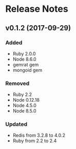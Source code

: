 # Release Notes

## v0.1.2 (2017-09-29)

### Added
- Ruby 2.0.0
- Node 8.6.0
- gemrat gem
- mongoid gem

### Removed
- Ruby 2.2
- Node 0.12.18
- Node 4.5.0
- Node 8.5.0

### Updated
- Redis from 3.2.8 to 4.0.2
- Ruby from 2.2 to 2.4